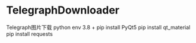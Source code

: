 # TelegraphDownloader
Telegraph图片下载
python env 3.8 +
pip install PyQt5
pip install qt_material
pip install requests
